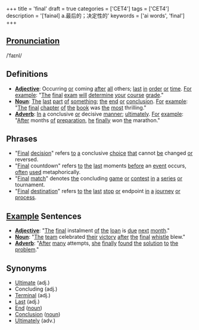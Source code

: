 +++
title = 'final'
draft = true
categories = ['CET4']
tags = ['CET4']
description = '[ˈfainəl] a.最后的；决定性的'
keywords = ['ai words', 'final']
+++

## [Pronunciation](/en/post/pronunciation/)
/ˈfaɪnl/

## Definitions
- **[Adjective](/en/post/adjective/)**: Occurring [or](/en/post/or/) coming [after](/en/post/after/) [all](/en/post/all/) others; [last](/en/post/last/) [in](/en/post/in/) [order](/en/post/order/) [or](/en/post/or/) [time](/en/post/time/). [For](/en/post/for/) [example](/en/post/example/): "[The](/en/post/the/) [final](/en/post/final/) [exam](/en/post/exam/) [will](/en/post/will/) [determine](/en/post/determine/) [your](/en/post/your/) [course](/en/post/course/) [grade](/en/post/grade/)."
- **[Noun](/en/post/noun/)**: [The](/en/post/the/) [last](/en/post/last/) [part](/en/post/part/) [of](/en/post/of/) [something](/en/post/something/); [the](/en/post/the/) [end](/en/post/end/) [or](/en/post/or/) [conclusion](/en/post/conclusion/). [For](/en/post/for/) [example](/en/post/example/): "[The](/en/post/the/) [final](/en/post/final/) [chapter](/en/post/chapter/) [of](/en/post/of/) [the](/en/post/the/) [book](/en/post/book/) was [the](/en/post/the/) [most](/en/post/most/) thrilling."
- **[Adverb](/en/post/adverb/)**: [In](/en/post/in/) [a](/en/post/a/) conclusive [or](/en/post/or/) decisive [manner](/en/post/manner/); [ultimately](/en/post/ultimately/). [For](/en/post/for/) [example](/en/post/example/): "[After](/en/post/after/) months [of](/en/post/of/) [preparation](/en/post/preparation/), [he](/en/post/he/) [finally](/en/post/finally/) won [the](/en/post/the/) marathon."

## Phrases
- "[Final](/en/post/final/) [decision](/en/post/decision/)" refers [to](/en/post/to/) [a](/en/post/a/) conclusive [choice](/en/post/choice/) [that](/en/post/that/) cannot [be](/en/post/be/) changed [or](/en/post/or/) reversed.
- "[Final](/en/post/final/) countdown" refers [to](/en/post/to/) [the](/en/post/the/) [last](/en/post/last/) moments [before](/en/post/before/) an [event](/en/post/event/) occurs, [often](/en/post/often/) [used](/en/post/used/) metaphorically.
- "[Final](/en/post/final/) [match](/en/post/match/)" denotes [the](/en/post/the/) concluding [game](/en/post/game/) [or](/en/post/or/) [contest](/en/post/contest/) [in](/en/post/in/) [a](/en/post/a/) [series](/en/post/series/) [or](/en/post/or/) tournament.
- "[Final](/en/post/final/) [destination](/en/post/destination/)" refers [to](/en/post/to/) [the](/en/post/the/) [last](/en/post/last/) [stop](/en/post/stop/) [or](/en/post/or/) endpoint [in](/en/post/in/) [a](/en/post/a/) [journey](/en/post/journey/) [or](/en/post/or/) [process](/en/post/process/).

## [Example](/en/post/example/) Sentences
- **[Adjective](/en/post/adjective/)**: "[The](/en/post/the/) [final](/en/post/final/) instalment [of](/en/post/of/) [the](/en/post/the/) [loan](/en/post/loan/) is [due](/en/post/due/) [next](/en/post/next/) [month](/en/post/month/)."
- **[Noun](/en/post/noun/)**: "[The](/en/post/the/) [team](/en/post/team/) celebrated [their](/en/post/their/) [victory](/en/post/victory/) [after](/en/post/after/) [the](/en/post/the/) [final](/en/post/final/) [whistle](/en/post/whistle/) blew."
- **[Adverb](/en/post/adverb/)**: "[After](/en/post/after/) [many](/en/post/many/) attempts, [she](/en/post/she/) [finally](/en/post/finally/) [found](/en/post/found/) [the](/en/post/the/) [solution](/en/post/solution/) [to](/en/post/to/) [the](/en/post/the/) [problem](/en/post/problem/)."

## Synonyms
- [Ultimate](/en/post/ultimate/) (adj.)
- Concluding (adj.)
- [Terminal](/en/post/terminal/) (adj.)
- [Last](/en/post/last/) (adj.)
- [End](/en/post/end/) ([noun](/en/post/noun/))
- [Conclusion](/en/post/conclusion/) ([noun](/en/post/noun/))
- [Ultimately](/en/post/ultimately/) (adv.)
